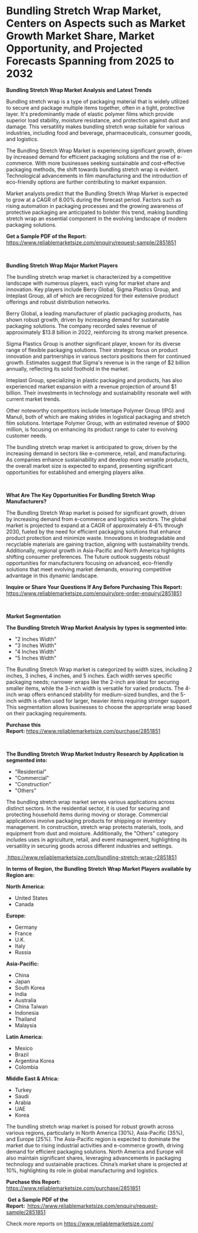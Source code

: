 <p><h1>Bundling Stretch Wrap Market, Centers on Aspects such as Market Growth Market Share, Market Opportunity, and Projected Forecasts Spanning from 2025 to 2032</h1></p><p><strong>Bundling Stretch Wrap Market Analysis and Latest Trends</strong></p>
<p><p>Bundling stretch wrap is a type of packaging material that is widely utilized to secure and package multiple items together, often in a tight, protective layer. It's predominantly made of elastic polymer films which provide superior load stability, moisture resistance, and protection against dust and damage. This versatility makes bundling stretch wrap suitable for various industries, including food and beverage, pharmaceuticals, consumer goods, and logistics.</p><p>The Bundling Stretch Wrap Market is experiencing significant growth, driven by increased demand for efficient packaging solutions and the rise of e-commerce. With more businesses seeking sustainable and cost-effective packaging methods, the shift towards bundling stretch wrap is evident. Technological advancements in film manufacturing and the introduction of eco-friendly options are further contributing to market expansion. </p><p>Market analysts predict that the Bundling Stretch Wrap Market is expected to grow at a CAGR of 8.00% during the forecast period. Factors such as rising automation in packaging processes and the growing awareness of protective packaging are anticipated to bolster this trend, making bundling stretch wrap an essential component in the evolving landscape of modern packaging solutions.</p></p>
<p><strong>Get a Sample PDF of the Report:&nbsp;</strong> <a href="https://www.reliablemarketsize.com/enquiry/request-sample/2851851?utm_campaign=2778&utm_medium=2&utm_source=Github&utm_content=ia&utm_term=11032025&utm_id=bundling-stretch-wrap">https://www.reliablemarketsize.com/enquiry/request-sample/2851851</a></p>
<p>&nbsp;</p>
<p><strong>Bundling Stretch Wrap Major Market Players</strong></p>
<p><p>The bundling stretch wrap market is characterized by a competitive landscape with numerous players, each vying for market share and innovation. Key players include Berry Global, Sigma Plastics Group, and Inteplast Group, all of which are recognized for their extensive product offerings and robust distribution networks. </p><p>Berry Global, a leading manufacturer of plastic packaging products, has shown robust growth, driven by increasing demand for sustainable packaging solutions. The company recorded sales revenue of approximately $13.8 billion in 2022, reinforcing its strong market presence.</p><p>Sigma Plastics Group is another significant player, known for its diverse range of flexible packaging solutions. Their strategic focus on product innovation and partnerships in various sectors positions them for continued growth. Estimates suggest that Sigma's revenue is in the range of $2 billion annually, reflecting its solid foothold in the market.</p><p>Inteplast Group, specializing in plastic packaging and products, has also experienced market expansion with a revenue projection of around $1 billion. Their investments in technology and sustainability resonate well with current market trends.</p><p>Other noteworthy competitors include Intertape Polymer Group (IPG) and Manuli, both of which are making strides in logistical packaging and stretch film solutions. Intertape Polymer Group, with an estimated revenue of $900 million, is focusing on enhancing its product range to cater to evolving customer needs. </p><p>The bundling stretch wrap market is anticipated to grow, driven by the increasing demand in sectors like e-commerce, retail, and manufacturing. As companies enhance sustainability and develop more versatile products, the overall market size is expected to expand, presenting significant opportunities for established and emerging players alike.</p></p>
<p>&nbsp;</p>
<p><strong>What Are The Key Opportunities For Bundling Stretch Wrap Manufacturers?</strong></p>
<p><p>The Bundling Stretch Wrap market is poised for significant growth, driven by increasing demand from e-commerce and logistics sectors. The global market is projected to expand at a CAGR of approximately 4-6% through 2030, fueled by the need for efficient packaging solutions that enhance product protection and minimize waste. Innovations in biodegradable and recyclable materials are gaining traction, aligning with sustainability trends. Additionally, regional growth in Asia-Pacific and North America highlights shifting consumer preferences. The future outlook suggests robust opportunities for manufacturers focusing on advanced, eco-friendly solutions that meet evolving market demands, ensuring competitive advantage in this dynamic landscape.</p></p>
<p><strong>Inquire or Share Your Questions If Any Before Purchasing This Report:</strong> <a href="https://www.reliablemarketsize.com/enquiry/pre-order-enquiry/2851851?utm_campaign=2778&utm_medium=2&utm_source=Github&utm_content=ia&utm_term=11032025&utm_id=bundling-stretch-wrap">https://www.reliablemarketsize.com/enquiry/pre-order-enquiry/2851851</a></p>
<p>&nbsp;</p>
<p><strong>Market Segmentation</strong></p>
<p><strong>The Bundling Stretch Wrap Market Analysis by types is segmented into:</strong></p>
<p><ul><li>"2 Inches Width"</li><li>"3 Inches Width"</li><li>"4 Inches Width"</li><li>"5 Inches Width"</li></ul></p>
<p><p>The Bundling Stretch Wrap market is categorized by width sizes, including 2 inches, 3 inches, 4 inches, and 5 inches. Each width serves specific packaging needs; narrower wraps like the 2-inch are ideal for securing smaller items, while the 3-inch width is versatile for varied products. The 4-inch wrap offers enhanced stability for medium-sized bundles, and the 5-inch width is often used for larger, heavier items requiring stronger support. This segmentation allows businesses to choose the appropriate wrap based on their packaging requirements.</p></p>
<p><strong>Purchase this Report:&nbsp;</strong><a href="https://www.reliablemarketsize.com/purchase/2851851?utm_campaign=2778&utm_medium=2&utm_source=Github&utm_content=ia&utm_term=11032025&utm_id=bundling-stretch-wrap">https://www.reliablemarketsize.com/purchase/2851851</a></p>
<p>&nbsp;</p>
<p><strong>The Bundling Stretch Wrap Market Industry Research by Application is segmented into:</strong></p>
<p><ul><li>"Residential"</li><li>"Commercial"</li><li>"Construction"</li><li>"Others"</li></ul></p>
<p><p>The bundling stretch wrap market serves various applications across distinct sectors. In the residential sector, it is used for securing and protecting household items during moving or storage. Commercial applications involve packaging products for shipping or inventory management. In construction, stretch wrap protects materials, tools, and equipment from dust and moisture. Additionally, the "Others" category includes uses in agriculture, retail, and event management, highlighting its versatility in securing goods across different industries and settings.</p></p>
<p><a href="https://www.reliablemarketsize.com/bundling-stretch-wrap-r2851851?utm_campaign=2778&utm_medium=2&utm_source=Github&utm_content=ia&utm_term=11032025&utm_id=bundling-stretch-wrap">&nbsp;https://www.reliablemarketsize.com/bundling-stretch-wrap-r2851851</a></p>
<p><strong>In terms of Region, the Bundling Stretch Wrap Market Players available by Region are:</strong></p>
<p>
    <p> <strong> North America: </strong>
        <ul>
            <li>United States</li>
            <li>Canada</li>
        </ul>
        </p> 
    <p> <strong> Europe: </strong>
        <ul>
            <li>Germany</li>
            <li>France</li>
            <li>U.K.</li>
            <li>Italy</li>
            <li>Russia</li>
        </ul>
        </p> 
    <p> <strong> Asia-Pacific: </strong>
        <ul>
            <li>China</li>
            <li>Japan</li>
            <li>South Korea</li>
            <li>India</li>
            <li>Australia</li>
            <li>China Taiwan</li>
            <li>Indonesia</li>
            <li>Thailand</li>
            <li>Malaysia</li>
        </ul>
        </p> 
    <p> <strong> Latin America: </strong>
        <ul>
            <li>Mexico</li>
            <li>Brazil</li>
            <li>Argentina Korea</li>
            <li>Colombia</li>
        </ul>
        </p> 
    <p> <strong> Middle East & Africa: </strong>
        <ul>
            <li>Turkey</li>
            <li>Saudi</li>
            <li>Arabia</li>
            <li>UAE</li>
            <li>Korea</li>
        </ul>
    </p>
    </p>
<p><p>The bundling stretch wrap market is poised for robust growth across various regions, particularly in North America (30%), Asia-Pacific (35%), and Europe (25%). The Asia-Pacific region is expected to dominate the market due to rising industrial activities and e-commerce growth, driving demand for efficient packaging solutions. North America and Europe will also maintain significant shares, leveraging advancements in packaging technology and sustainable practices. China’s market share is projected at 10%, highlighting its role in global manufacturing and logistics.</p></p>
<p><strong>Purchase this Report: </strong><a href="https://www.reliablemarketsize.com/purchase/2851851?utm_campaign=2778&utm_medium=2&utm_source=Github&utm_content=ia&utm_term=11032025&utm_id=bundling-stretch-wrap">https://www.reliablemarketsize.com/purchase/2851851</a></p>
<p>&nbsp;<strong>Get a Sample PDF of the Report:&nbsp;&nbsp;</strong><a href="https://www.reliablemarketsize.com/enquiry/request-sample/2851851?utm_campaign=2778&utm_medium=2&utm_source=Github&utm_content=ia&utm_term=11032025&utm_id=bundling-stretch-wrap">https://www.reliablemarketsize.com/enquiry/request-sample/2851851</a></p>
<p><strong></strong></p>
<p>Check more reports on <a href="https://www.reliablemarketsize.com/?utm_campaign=2778&utm_medium=2&utm_source=Github&utm_content=ia&utm_term=11032025&utm_id=bundling-stretch-wrap">https://www.reliablemarketsize.com/</a></p>